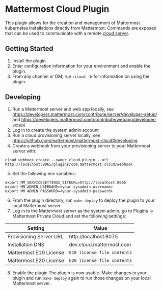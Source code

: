 # Mattermost Cloud Plugin

This plugin allows for the creation and management of Mattermost kubernetes installations directly from Mattermost. Commands are exposed that can be used to communicate with a remote [cloud server](https://github.com/mattermost/mattermost-cloud).

## Getting Started

1. Install the plugin.
2. Enter configuration information for your environment and enable the plugin.
3. From any channel or DM, run `/cloud -h` for information on using the plugin.

## Developing

1. Run a Mattermost server and web app locally, see https://developers.mattermost.com/contribute/server/developer-setup/ and https://developers.mattermost.com/contribute/webapp/developer-setup/
2. Log in to create the system admin account
3. Run a cloud provisioning server locally, see https://github.com/mattermost/mattermost-cloud#developing
4. Create a webhook from your provisioning server to your Mattermost server with:
  ```
  cloud webhook create --owner cloud-plugin --url http://localhost:8065/plugins/com.mattermost.cloud/webhook
  ```
5. Set the following env variables:
  ```
  export MM_SERVICESETTINGS_SITEURL=http://localhost:8065
  export MM_ADMIN_USERNAME=<your-sysadmin-username>
  export MM_ADMIN_PASSWORD=<your-sysadmin-password>
  ```
6. From the plugin directory, run `make deploy` to deploy the plugin to your local Mattermost server
7. Log in to the Mattermost server as the system admin, go to Plugins -> Mattermost Private Cloud and set the following settings:

  | Setting | Value |
  | - | - |
  | Provisioning Server URL | http://localhost:8075 |
  | Installation DNS | dev.cloud.mattermost.com |
  | Mattermost E10 License | `E10 license file contents` |
  | Mattermost E20 License | `E20 license file contents` |
8. Enable the plugin
The plugin is now usable. Make changes to your plugin and run `make deploy` again to run those changes on your local Mattermost server.
